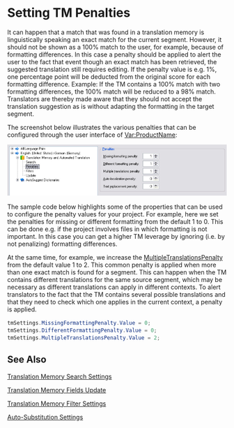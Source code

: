 Setting TM Penalties
==

It can happen that a match that was found in a translation memory is linguistically speaking an exact match for the current segment. However, it should not be shown as a 100% match to the user, for example, because of formatting differences. In this case a penalty should be applied to alert the user to the fact that event though an exact match has been retrieved, the suggested translation still requires editing. If the penalty value is e.g. 1%, one percentage point will be deducted from the original score for each formatting difference. Example: If the TM contains a 100% match with two formatting differences, the 100% match will be reduced to a 98% match. Translators are thereby made aware that they should not accept the translation suggestion as is without adapting the formatting in the target segment.

The screenshot below illustrates the various penalties that can be configured through the user interface of <Var:ProductName>:

![Penalties](images/Penalties.jpg)

The sample code below highlights some of the properties that can be used to configure the penalty values for your project. For example, here we set the penalties for missing or different formatting from the default 1 to 0. This can be done e.g. if the project involves files in which formatting is not important. In this case you can get a higher TM leverage by ignoring (i.e. by not penalizing) formatting differences.

At the same time, for example, we increase the [MultipleTranslationsPenalty](../../api/projectautomation/Sdl.ProjectAutomation.Settings.TranslationMemorySettings.yml#Sdl_ProjectAutomation_Settings_TranslationMemorySettings_MultipleTranslationsPenalty) from the default value 1 to 2. This common penalty is applied when more than one exact match is found for a segment. This can happen when the TM contains different translations for the same source segment, which may be necessary as different translations can apply in different contexts. To alert translators to the fact that the TM contains several possible translations and that they need to check which one applies in the current context, a penalty is applied.

```CS
tmSettings.MissingFormattingPenalty.Value = 0;
tmSettings.DifferentFormattingPenalty.Value = 0;
tmSettings.MultipleTranslationsPenalty.Value = 2;
```
See Also
--



[Translation Memory Search Settings](translation_memory_search_settings.md)

[Translation Memory Fields Update](translation_memory_field_update.md)

[Translation Memory Filter Settings](translation_memory_filter_settings.md)

[Auto-Substitution Settings](auto_substitution_settings.md)